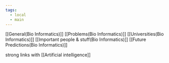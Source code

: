 ```yaml
---
tags:
  - local
  - main
---
```



[[General(Bio Informatics)]]
[[Problems(Bio Informatics)]]
[[Universities(Bio Informatics)]]
[[Important people & stuff(Bio Informatics)]]
[[Future Predictions(Bio Informatics)]]

strong links with
[[Artificial intelligence]]
